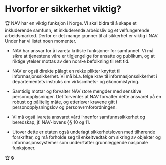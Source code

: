 # Hvorfor er sikkerhet viktig?

🏆 NAV har en viktig funksjon i Norge. Vi skal bidra til å skape et inkluderende samfunn, et inkluderende arbeidsliv og et velfungerende arbeidsmarked. Derfor er det mange grunner til at sikkerhet er viktig i NAV.  Under har vi listet noen momenter.


- NAV har ansvar for å ivareta kritiske funksjoner for samfunnet. Vi må sikre at tjenestene våre er tilgjengelige for ansatte og publikum, og at riktige ytelser mottas av den norske befolkning til rett tid. 




- NAV er også direkte pålagt en rekke plikter knyttet til informasjonssikkerhet. Vi må bl.a. følge krav til informasjonssikkerhet i departementets instruks om virksomhets- og økonomistyring. 




- Samtidig mottar og forvalter NAV store mengder med sensitive personopplysninger. Det forventes at NAV forvalter dette ansvaret på en robust og pålitelig måte, og etterlever kravene gitt i personopplysningslov og personvernforordningen.




- Vi må også ivareta ansvaret vårtt innenfor samfunnssikkerhet og beredskap, jf. NAV-lovens §§ 10 og 11.




- Utover dette er etaten også underlagt sikkerhetsloven med tilhørende forskrifter, og må forholde seg til enkeltvedtak om sikring av objekter og informasjonssystemer som understøtter grunnleggende nasjonale funksjoner.

🏆 🔒